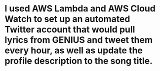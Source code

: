 # I used AWS Lambda and AWS Cloud Watch to set up an automated Twitter account that would pull lyrics from GENIUS and tweet them every hour, as well as update the profile description to the song title.
